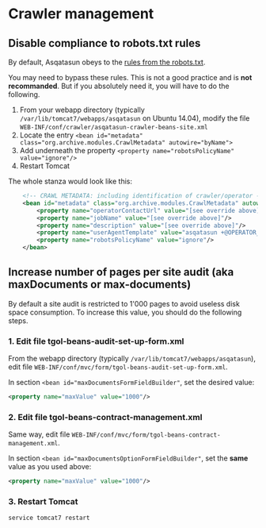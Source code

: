 # Crawler management

## Disable compliance to robots.txt rules

By default, Asqatasun obeys to the [rules from the robots.txt](http://www.robotstxt.org/). 

You may need to bypass these rules. This is not a good practice and is **not recommanded**. 
But if you absolutely need it, you will have to do the following.

1. From your webapp directory (typically `/var/lib/tomcat7/webapps/asqatasun` on Ubuntu 14.04), 
   modify the file `WEB-INF/conf/crawler/asqatasun-crawler-beans-site.xml`
2. Locate the entry `<bean id="metadata" class="org.archive.modules.CrawlMetadata" autowire="byName">`
3. Add underneath the property `<property name="robotsPolicyName" value="ignore"/>`
4. Restart Tomcat

The whole stanza would look like this:

```xml
    <!-- CRAWL METADATA: including identification of crawler/operator -->
    <bean id="metadata" class="org.archive.modules.CrawlMetadata" autowire="byName">
        <property name="operatorContactUrl" value="[see override above]"/>
        <property name="jobName" value="[see override above]"/>
        <property name="description" value="[see override above]"/>
        <property name="userAgentTemplate" value="asqatasun +@OPERATOR_CONTACT_URL@"/>
        <property name="robotsPolicyName" value="ignore"/>
    </bean>
```

## Increase number of pages per site audit (aka maxDocuments or max-documents)

By default a site audit is restricted to 1'000 pages to avoid useless disk space consumption.
To increase this value, you should do the following steps.

### 1. Edit file tgol-beans-audit-set-up-form.xml

From the webapp directory (typically `/var/lib/tomcat7/webapps/asqatasun`),
edit file `WEB-INF/conf/mvc/form/tgol-beans-audit-set-up-form.xml`.

In section `<bean id="maxDocumentsFormFieldBuilder"`, set the desired value:
  
```xml
<property name="maxValue" value="1000"/>
```

### 2. Edit file tgol-beans-contract-management.xml

Same way, edit file `WEB-INF/conf/mvc/form/tgol-beans-contract-management.xml`.
 
In section `<bean id="maxDocumentsOptionFormFieldBuilder"`, set the
**same** value as you used above:

```xml
<property name="maxValue" value="1000"/>
```

### 3. Restart Tomcat

```sh
service tomcat7 restart
```